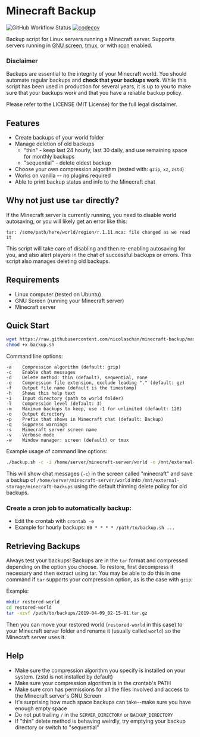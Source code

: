 # Minecraft Backup
![GitHub Workflow Status](https://img.shields.io/github/workflow/status/nicolaschan/minecraft-backup/CI)
[![codecov](https://codecov.io/gh/nicolaschan/minecraft-backup/branch/master/graph/badge.svg?token=LCbVC4TbYJ)](https://codecov.io/gh/nicolaschan/minecraft-backup)

Backup script for Linux servers running a Minecraft server. 
Supports servers running in [GNU screen](https://en.wikipedia.org/wiki/GNU_Screen), [tmux](https://en.wikipedia.org/wiki/Tmux), or with [rcon](https://wiki.vg/RCON) enabled.

### Disclaimer
Backups are essential to the integrity of your Minecraft world. You should automate regular backups and **check that your backups work**. While this script has been used in production for several years, it is up to you to make sure that your backups work and that you have a reliable backup policy. 

Please refer to the LICENSE (MIT License) for the full legal disclaimer.

## Features
- Create backups of your world folder
- Manage deletion of old backups
  - "thin" - keep last 24 hourly, last 30 daily, and use remaining space for monthly backups
  - "sequential" - delete oldest backup
- Choose your own compression algorithm (tested with: `gzip`, `xz`, `zstd`)
- Works on vanilla -- no plugins required
- Able to print backup status and info to the Minecraft chat

## Why not just use `tar` directly?
If the Minecraft server is currently running, you need to disable world autosaving, or you will likely get an error like this:
```
tar: /some/path/here/world/region/r.1.11.mca: file changed as we read it
```
This script will take care of disabling and then re-enabling autosaving for you, and also alert players in the chat of successful backups or errors. This script also manages deleting old backups.

## Requirements
- Linux computer (tested on Ubuntu)
- GNU Screen (running your Minecraft server)
- Minecraft server 

## Quick Start
```bash
wget https://raw.githubusercontent.com/nicolaschan/minecraft-backup/master/backup.sh`
chmod +x backup.sh
```

Command line options:
```text
-a    Compression algorithm (default: gzip)
-c    Enable chat messages
-d    Delete method: thin (default), sequential, none
-e    Compression file extension, exclude leading "." (default: gz)
-f    Output file name (default is the timestamp)
-h    Shows this help text
-i    Input directory (path to world folder)
-l    Compression level (default: 3)
-m    Maximum backups to keep, use -1 for unlimited (default: 128)
-o    Output directory
-p    Prefix that shows in Minecraft chat (default: Backup)
-q    Suppress warnings
-s    Minecraft server screen name
-v    Verbose mode
-w    Window manager: screen (default) or tmux
```

Example usage of command line options:
```bash
./backup.sh -c -i /home/server/minecraft-server/world -o /mnt/external-storage/minecraft-backups -s minecraft
```
This will show chat messages (`-c`) in the screen called "minecraft" and save a backup of `/home/server/minecraft-server/world` into `/mnt/external-storage/minecraft-backups` using the default thinning delete policy for old backups.

### Create a cron job to automatically backup:
- Edit the crontab with `crontab -e`
- Example for hourly backups: `00 * * * * /path/to/backup.sh ...`
  
## Retrieving Backups
Always test your backups! Backups are in the `tar` format and compressed depending on the option you choose. To restore, first decompress if necessary and then extract using tar. You may be able to do this in one command if `tar` supports your compression option, as is the case with `gzip`:

Example:
```bash
mkdir restored-world
cd restored-world
tar -xzvf /path/to/backups/2019-04-09_02-15-01.tar.gz
```

Then you can move your restored world (`restored-world` in this case) to your Minecraft server folder and rename it (usually called `world`) so the Minecraft server uses it.

## Help
- Make sure the compression algorithm you specify is installed on your system. (zstd is not installed by default)
- Make sure your compression algorithm is in the crontab's PATH
- Make sure cron has permissions for all the files involved and access to the Minecraft server's GNU Screen
- It's surprising how much space backups can take--make sure you have enough empty space
- Do not put trailing `/` in the `SERVER_DIRECTORY` or `BACKUP_DIRECTORY`
- If "thin" delete method is behaving weirdly, try emptying your backup directory or switch to "sequential"
